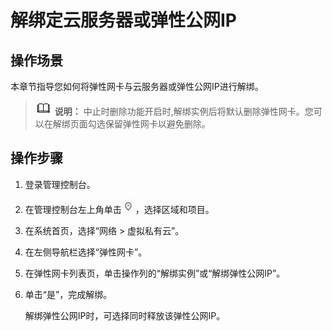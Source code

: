 # 解绑定云服务器或弹性公网IP<a name="vpc_nic_0005"></a>

## 操作场景<a name="section191112153715"></a>

本章节指导您如何将弹性网卡与云服务器或弹性公网IP进行解绑。

>![](public_sys-resources/icon-note.gif) **说明：** 
>中止时删除功能开启时,解绑实例后将默认删除弹性网卡。您可以在解绑页面勾选保留弹性网卡以避免删除。

## 操作步骤<a name="section16419124611591"></a>

1.  登录管理控制台。
2.  在管理控制台左上角单击![](figures/icon-region.png)，选择区域和项目。
3.  在系统首页，选择“网络 \> 虚拟私有云”。
4.  在左侧导航栏选择“弹性网卡”。
5.  在弹性网卡列表页，单击操作列的“解绑实例”或“解绑弹性公网IP”。
6.  单击“是”，完成解绑。

    解绑弹性公网IP时，可选择同时释放该弹性公网IP。


